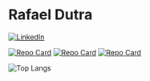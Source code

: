 
 # **Rafael Dutra**
[![LinkedIn](https://img.shields.io/badge/LinkedIn-000?style=for-the-badge&logo=linkedin&logoColor=0E76A8)](https://www.linkedin.com/in/rafael-dutra-14540a188/)

[![Repo Card](https://github-readme-stats.vercel.app/api/pin/?username=Rafael-Dutra-create&repo=BinarySearch&bg_color=000&border_color=30A3DC&show_icons=true&icon_color=30A3DC&title_color=E94D5F&text_color=FFF)](https://github.com/Rafael-Dutra-create/BinarySearch) [![Repo Card](https://github-readme-stats.vercel.app/api/pin/?username=Rafael-Dutra-create&repo=Lista-de-Tarefas&bg_color=000&border_color=30A3DC&show_icons=true&icon_color=30A3DC&title_color=E94D5F&text_color=FFF)](https://github.com/Rafael-Dutra-create/Lista-de-Tarefas) [![Repo Card](https://github-readme-stats.vercel.app/api/pin/?username=Rafael-Dutra-create&repo=Cronometro&bg_color=000&border_color=30A3DC&show_icons=true&icon_color=30A3DC&title_color=E94D5F&text_color=FFF)](https://github.com/Rafael-Dutra-create/Cronometro)


![Top Langs](https://github-readme-stats-git-masterrstaa-rickstaa.vercel.app/api/top-langs/?username=Rafael-Dutra-create&bg_color=000&border_color=30A3DC&title_color=E94D5F&text_color=FFF)
